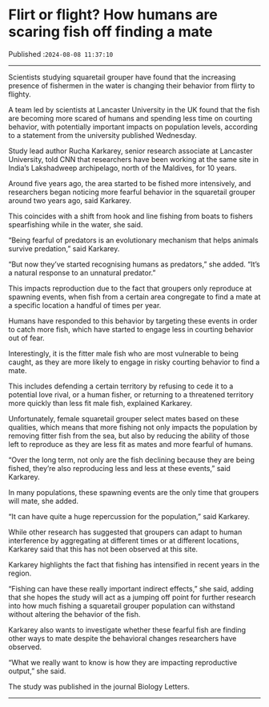# Flirt or flight? How humans are scaring fish off finding a mate

Published :`2024-08-08 11:37:10`

---

Scientists studying squaretail grouper have found that the increasing presence of fishermen in the water is changing their behavior from flirty to flighty.

A team led by scientists at Lancaster University in the UK found that the fish are becoming more scared of humans and spending less time on courting behavior, with potentially important impacts on population levels, according to a statement from the university published Wednesday.

Study lead author Rucha Karkarey, senior research associate at Lancaster University, told CNN that researchers have been working at the same site in India’s Lakshadweep archipelago, north of the Maldives, for 10 years.

Around five years ago, the area started to be fished more intensively, and researchers began noticing more fearful behavior in the squaretail grouper around two years ago, said Karkarey.

This coincides with a shift from hook and line fishing from boats to fishers spearfishing while in the water, she said.

“Being fearful of predators is an evolutionary mechanism that helps animals survive predation,” said Karkarey.

“But now they’ve started recognising humans as predators,” she added. “It’s a natural response to an unnatural predator.”

This impacts reproduction due to the fact that groupers only reproduce at spawning events, when fish from a certain area congregate to find a mate at a specific location a handful of times per year.

Humans have responded to this behavior by targeting these events in order to catch more fish, which have started to engage less in courting behavior out of fear.

Interestingly, it is the fitter male fish who are most vulnerable to being caught, as they are more likely to engage in risky courting behavior to find a mate.

This includes defending a certain territory by refusing to cede it to a potential love rival, or a human fisher, or returning to a threatened territory more quickly than less fit male fish, explained Karkarey.

Unfortunately, female squaretail grouper select mates based on these qualities, which means that more fishing not only impacts the population by removing fitter fish from the sea, but also by reducing the ability of those left to reproduce as they are less fit as mates and more fearful of humans.

“Over the long term, not only are the fish declining because they are being fished, they’re also reproducing less and less at these events,” said Karkarey.

In many populations, these spawning events are the only time that groupers will mate, she added.

“It can have quite a huge repercussion for the population,” said Karkarey.

While other research has suggested that groupers can adapt to human interference by aggregating at different times or at different locations, Karkarey said that this has not been observed at this site.

Karkarey highlights the fact that fishing has intensified in recent years in the region.

“Fishing can have these really important indirect effects,” she said, adding that she hopes the study will act as a jumping off point for further research into how much fishing a squaretail grouper population can withstand without altering the behavior of the fish.

Karkarey also wants to investigate whether these fearful fish are finding other ways to mate despite the behavioral changes researchers have observed.

“What we really want to know is how they are impacting reproductive output,” she said.

The study was published in the journal Biology Letters.

---

